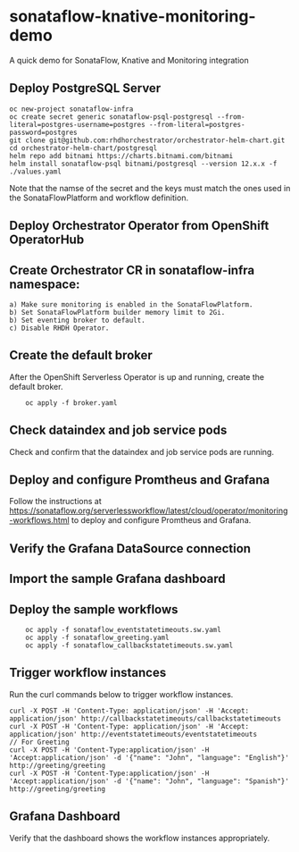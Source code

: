 # sonataflow-knative-monitoring-demo
A quick demo for SonataFlow, Knative and Monitoring integration

## Deploy PostgreSQL Server 
```
oc new-project sonataflow-infra
oc create secret generic sonataflow-psql-postgresql --from-literal=postgres-username=postgres --from-literal=postgres-password=postgres
git clone git@github.com:rhdhorchestrator/orchestrator-helm-chart.git
cd orchestrator-helm-chart/postgresql
helm repo add bitnami https://charts.bitnami.com/bitnami
helm install sonataflow-psql bitnami/postgresql --version 12.x.x -f ./values.yaml
```
Note that the namse of the secret and the keys must match the ones used in the SonataFlowPlatform and workflow definition.

## Deploy Orchestrator Operator from OpenShift OperatorHub
## Create Orchestrator CR in sonataflow-infra namespace:
    a) Make sure monitoring is enabled in the SonataFlowPlatform.
    b) Set SonataFlowPlatform builder memory limit to 2Gi.
    b) Set eventing broker to default.
    c) Disable RHDH Operator.
## Create the default broker
After the OpenShift Serverless Operator is up and running, create the default broker.
```
    oc apply -f broker.yaml
```
## Check dataindex and job service pods
Check and confirm that the dataindex and job service pods are running.

## Deploy and configure Promtheus and Grafana
Follow the instructions at https://sonataflow.org/serverlessworkflow/latest/cloud/operator/monitoring-workflows.html to deploy and configure Promtheus and Grafana.
## Verify the Grafana DataSource connection
## Import the sample Grafana dashboard
## Deploy the sample workflows
```
    oc apply -f sonataflow_eventstatetimeouts.sw.yaml
    oc apply -f sonataflow_greeting.yaml
    oc apply -f sonataflow_callbackstatetimeouts.sw.yaml
```
## Trigger workflow instances
Run the curl commands below to trigger workflow instances.
```
curl -X POST -H 'Content-Type: application/json' -H 'Accept: application/json' http://callbackstatetimeouts/callbackstatetimeouts
curl -X POST -H 'Content-Type: application/json' -H 'Accept: application/json' http://eventstatetimeouts/eventstatetimeouts
// For Greeting
curl -X POST -H 'Content-Type:application/json' -H 'Accept:application/json' -d '{"name": "John", "language": "English"}'    http://greeting/greeting
curl -X POST -H 'Content-Type:application/json' -H 'Accept:application/json' -d '{"name": "John", "language": "Spanish"}'    http://greeting/greeting
```
## Grafana Dashboard
Verify that the dashboard shows the workflow instances appropriately.

